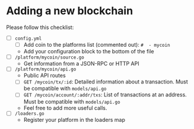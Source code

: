 # Adding a new blockchain

Please follow this checklist:

 - [ ] `config.yml`
   - [ ] Add coin to the platforms list (commented out):
     `#  - mycoin`
   - Add your configuration block to the bottom of the file
 - [ ] `/platform/mycoin/source.go`
    - Get information from a JSON-RPC or HTTP API
 - [ ] `/platform/mycoin/api.go`
    - Public API routes
    - [ ] `GET /mycoin/tx/:id`:
      Detailed information about a transaction.
      Must be compatible with `models/api.go`
    - [ ] `GET /mycoin/account/:addr/txs`:
      List of transactions at an address.
      Must be compatible with `models/api.go`
    - Feel free to add more useful calls.
 - [ ] `/loaders.go`
    - Register your platform in the loaders map
